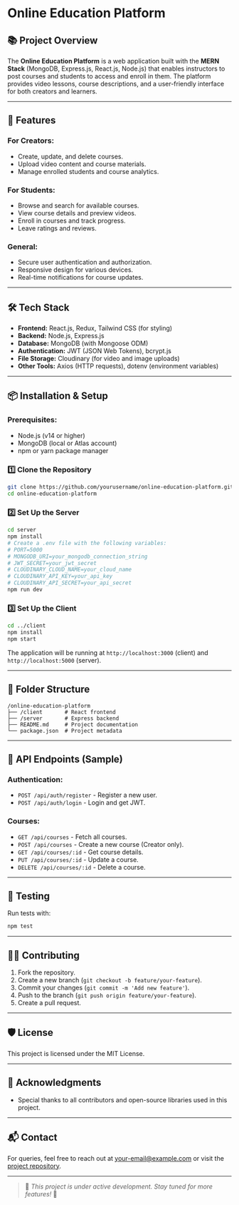 # Online Education Platform

## 📚 Project Overview
The **Online Education Platform** is a web application built with the **MERN Stack** (MongoDB, Express.js, React.js, Node.js) that enables instructors to post courses and students to access and enroll in them. The platform provides video lessons, course descriptions, and a user-friendly interface for both creators and learners.

---

## 🚀 Features
### For Creators:
- Create, update, and delete courses.
- Upload video content and course materials.
- Manage enrolled students and course analytics.

### For Students:
- Browse and search for available courses.
- View course details and preview videos.
- Enroll in courses and track progress.
- Leave ratings and reviews.

### General:
- Secure user authentication and authorization.
- Responsive design for various devices.
- Real-time notifications for course updates.

---

## 🛠️ Tech Stack
- **Frontend:** React.js, Redux, Tailwind CSS (for styling)
- **Backend:** Node.js, Express.js
- **Database:** MongoDB (with Mongoose ODM)
- **Authentication:** JWT (JSON Web Tokens), bcrypt.js
- **File Storage:** Cloudinary (for video and image uploads)
- **Other Tools:** Axios (HTTP requests), dotenv (environment variables)

---

## 📦 Installation & Setup
### Prerequisites:
- Node.js (v14 or higher)
- MongoDB (local or Atlas account)
- npm or yarn package manager

### 1️⃣ Clone the Repository
```bash
git clone https://github.com/yourusername/online-education-platform.git
cd online-education-platform
```

### 2️⃣ Set Up the Server
```bash
cd server
npm install
# Create a .env file with the following variables:
# PORT=5000
# MONGODB_URI=your_mongodb_connection_string
# JWT_SECRET=your_jwt_secret
# CLOUDINARY_CLOUD_NAME=your_cloud_name
# CLOUDINARY_API_KEY=your_api_key
# CLOUDINARY_API_SECRET=your_api_secret
npm run dev
```

### 3️⃣ Set Up the Client
```bash
cd ../client
npm install
npm start
```

The application will be running at `http://localhost:3000` (client) and `http://localhost:5000` (server).

---

## 📝 Folder Structure
```
/online-education-platform
├── /client       # React frontend
├── /server       # Express backend
├── README.md     # Project documentation
└── package.json  # Project metadata
```

---

## 📖 API Endpoints (Sample)
### Authentication:
- `POST /api/auth/register` - Register a new user.
- `POST /api/auth/login` - Login and get JWT.

### Courses:
- `GET /api/courses` - Fetch all courses.
- `POST /api/courses` - Create a new course (Creator only).
- `GET /api/courses/:id` - Get course details.
- `PUT /api/courses/:id` - Update a course.
- `DELETE /api/courses/:id` - Delete a course.

---

## 🧪 Testing
Run tests with:
```bash
npm test
```

---

## 🧑‍💻 Contributing
1. Fork the repository.
2. Create a new branch (`git checkout -b feature/your-feature`).
3. Commit your changes (`git commit -m 'Add new feature'`).
4. Push to the branch (`git push origin feature/your-feature`).
5. Create a pull request.

---

## 🛡️ License
This project is licensed under the MIT License.

---

## 🙌 Acknowledgments
- Special thanks to all contributors and open-source libraries used in this project.

---

## 📬 Contact
For queries, feel free to reach out at [your-email@example.com](mailto:your-email@example.com) or visit the [project repository](https://github.com/yourusername/online-education-platform).

---

> 🚧 *This project is under active development. Stay tuned for more features!* 🚀

